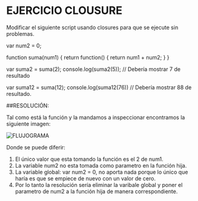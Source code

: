 
# EJERCICIO CLOUSURE

Modificar el siguiente script usando closures para que se ejecute sin problemas.

var num2 = 0;

function suma(num1) {
	return function() {
		return num1 + num2;
	}
} 

var suma2 = suma(2);
console.log(suma2(5)); // Debería mostrar 7 de resultado

var suma12 = suma(12);
console.log(suma12(76)) // Debería mostrar 88 de resultado.

##RESOLUCIÓN:

Tal como está la función y la mandamos a inspeccionar encontramos la siguiente imagen:

![FLUJOGRAMA](http://2.1m.yt/nJdADev.jpg "Flujograma")


Donde se puede diferir:

1. El único valor que esta tomando la función es el 2 de num1.
2. La variable num2 no esta tomada como parametro en la función hija.
3. La variable global: var num2 = 0, no aporta nada porque lo único que haría es que se empiece de nuevo con un valor de cero.
5. Por lo tanto la resolución sería eliminar la varibale global y poner el parametro de num2 a la función hija de manera correspondiente.

